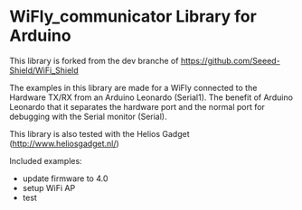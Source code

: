 # WiFly_communicator Library for Arduino

This library is forked from the dev branche of https://github.com/Seeed-Shield/WiFi_Shield

The examples in this library are made for a WiFly connected to the Hardware TX/RX from an Arduino Leonardo (Serial1). 
The benefit of Arduino Leonardo that it separates the hardware port and the normal port for debugging with the Serial monitor (Serial). 

This library is also tested with the Helios Gadget (http://www.heliosgadget.nl/)

Included examples:
+ update firmware to 4.0
+ setup WiFi AP
+ test
